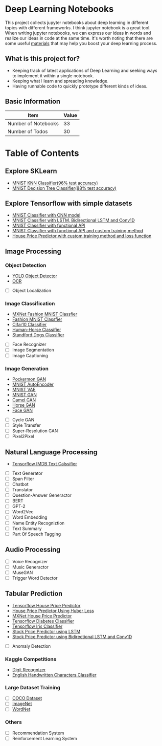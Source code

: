 # Deep Learning Notebooks
This project collects jupyter notebooks about deep learning in different topics with different frameworks. I think jupyter notebook is a great tool. When writing jupyter notebooks, we can express our ideas in words and realize our ideas in code at the same time. It's worth noting that there are some useful [materials](https://github.com/LoniQin/deep_learning_notebooks/blob/master/materials.md) that may help you boost your deep learning process.
## What is this project for?
- Keeping track of latest applications of Deep Learning and seeking ways to implement it within a single notebook.
- Keeping what I learn and spreading knowledge.
- Having runnable code to quickly prototype different kinds of ideas.
## Basic Information
|  Item   | Value  |
|  ----  | ----  |
| Number of Notebooks  | 33 |
| Number of Todos  | 30 |
# Table of Contents

## Explore SKLearn
- [MNIST KNN Classifier(96% test accuracy)](https://github.com/LoniQin/deep_learning_notebooks/blob/master/KNN_MNIST_Classifier.ipynb)
- [MNIST Decision Tree Classifier(88% test accuracy)](https://github.com/LoniQin/deep_learning_notebooks/blob/master/machine-learning/MNIST_Decision_Trees.ipynb)

## Explore Tensorflow with simple datasets
- [MNIST Classifier with CNN model](https://github.com/LoniQin/deep_learning_notebooks/blob/master/tensorflow/MINST_Classifier.ipynb)
- [MNIST Classifier with LSTM, Bidirectional LSTM and Conv1D](https://github.com/LoniQin/deep_learning_notebooks/blob/master/tensorflow/MINST_Classifier_With_Different_Ways.ipynb)
- [MNIST Classifier with functional API](https://github.com/LoniQin/deep_learning_notebooks/blob/master/tensorflow/MINST_Classifier_using_Functional_API.ipynb)
- [MNIST Classifier with functional API and custom training method](https://github.com/LoniQin/deep_learning_notebooks/blob/master/MINST_Classifier_using_Functional_API_and_Custom_Training_Loop.ipynb)
- [House Price Predictor with custom training method and loss function](https://github.com/LoniQin/deep_learning_notebooks/blob/master/tensorflow/HousePricePredictorWithCustomTraining.ipynb)
## Image Processing

### Object Detection
- [YOLO Object Detector](https://github.com/LoniQin/deep_learning_notebooks/blob/master/tensorflow/YOLO_Object_Detector.ipynb)
- [OCR](https://github.com/LoniQin/deep_learning_notebooks/blob/master/tensorflow/OCR.ipynb)
- [ ] Object Localization
### Image Classification
- [MXNet Fashion MNIST Classfier](https://github.com/LoniQin/deep_learning_notebooks/blob/master/mxnet/fashion_mnist.ipynb)
- [Fashion MNIST Classfier](https://github.com/LoniQin/deep_learning_notebooks/blob/master/tensorflow/fashion_mnist.ipynb)
- [Cifar10 Classifier](https://github.com/LoniQin/deep_learning_notebooks/blob/master/tensorflow/cifar10_classifier.ipynb)
- [Human-Horse Classifier](https://github.com/LoniQin/deep_learning_notebooks/blob/master/tensorflow/Human_Horse_Classifier.ipynb)
- [Standford Dogs Classifier](https://github.com/LoniQin/deep_learning_notebooks/blob/master/tensorflow/DogClassifier.ipynb)
- [ ] Face Recognizer
- [ ] Image Segmentation
- [ ] Image Captioning
### Image Generation
- [Pockermon GAN](https://github.com/LoniQin/deep_learning_notebooks/blob/master/mxnet/DCGAN_Pockermon_Generator.ipynb)
- [MNIST AutoEncoder](https://github.com/LoniQin/deep_learning_notebooks/blob/master/tensorflow/MnistAutoEncoder.ipynb)
- [MNIST VAE](https://github.com/LoniQin/deep_learning_notebooks/blob/master/tensorflow/MnistVariationalAutoEncoder.ipynb)
- [MNIST GAN](https://github.com/LoniQin/deep_learning_notebooks/blob/master/tensorflow/MNIST_WGAN.ipynb)
- [Camel GAN](https://github.com/LoniQin/deep_learning_notebooks/blob/master/tensorflow/CamelGAN.ipynb)
- [Horse GAN](https://github.com/LoniQin/deep_learning_notebooks/blob/master/tensorflow/Horse_WGAN.ipynb)
- [Face GAN](https://github.com/LoniQin/deep_learning_notebooks/blob/master/tensorflow/Face_WGAN.ipynb)
- [ ] Cycle GAN
- [ ] Style Transfer
- [ ] Super-Resolution GAN
- [ ] Pixel2Pixel
## Natural Language Processing
- [Tensorflow IMDB Text Calssifier](https://github.com/LoniQin/deep_learning_notebooks/blob/master/tensorflow/tensorflow_imdb_classifier.ipynb)
- [ ] Text Generator
- [ ] Span Filter
- [ ] Chatbot
- [ ] Translator
- [ ] Question-Answer Generactor
- [ ] BERT
- [ ] GPT-2
- [ ] Word2Vec
- [ ] Word Embedding
- [ ] Name Entity Recogniztion
- [ ] Text Summary
- [ ] Part Of Speech Tagging
## Audio Processing
- [ ] Voice Recognizer
- [ ] Music Generactor
- [ ] MuseGAN
- [ ] Trigger Word Detector
## Tabular Prediction
- [Tensorflow House Price Predictor](https://github.com/LoniQin/deep_learning_notebooks/blob/master/tensorflow/HousePricePredictor.ipynb)
- [House Price Predictor Using Huber Loss](https://github.com/LoniQin/deep_learning_notebooks/blob/master/tensorflow/HousePricePredictorUsingHuberLoss.ipynb)
- [MXNet House Price Predictor](https://github.com/LoniQin/deep_learning_notebooks/blob/master/mxnet/House_Price_Predictor.ipynb)
- [Tensorflow Diabetes Classifier](https://github.com/LoniQin/deep_learning_notebooks/blob/master/tensorflow/diabetes_classifier.ipynb)
- [Tensorflow Iris Classifier](https://github.com/LoniQin/deep_learning_notebooks/blob/master/tensorflow/iris_classifier.ipynb)
- [Stock Price Predictor using LSTM](https://github.com/LoniQin/deep_learning_notebooks/blob/master/tensorflow/Stock_Price_Predictor.ipynb)
- [Stock Price Predictor using Bidirectional LSTM and Conv1D](https://github.com/LoniQin/deep_learning_notebooks/blob/master/tensorflow/Stock_Price_Predictor_Using_LSTM%2C_Bidirectional%2C_Conv1D.ipynb)
- [ ] Anomaly Detection
### Kaggle Competitions
- [Digit Recognizer](https://github.com/LoniQin/deep_learning_notebooks/blob/master/tensorflow/Kaggle_Competition_Digit_Recognizer.ipynb)
- [English Handwritten Characters Classifier](https://github.com/LoniQin/deep_learning_notebooks/blob/master/tensorflow/English_Handwritten_Characters_Classifier.ipynb)

### Large Dataset Training
- [ ]  [COCO Dataset](https://cocodataset.org)
- [ ]  [ImageNet](http://www.image-net.org)
- [ ]  [WordNet](https://wordnet.princeton.edu)
### Others
- [ ] Recommendation System
- [ ] Reinforcement Learning System
